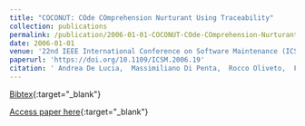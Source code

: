 ```yaml
---
title: "COCONUT: COde COmprehension Nurturant Using Traceability"
collection: publications
permalink: /publication/2006-01-01-COCONUT-COde-COmprehension-Nurturant-Using-Traceability
date: 2006-01-01
venue: '22nd IEEE International Conference on Software Maintenance (ICSM 2006), 24-27 September 2006, Philadelphia, Pennsylvania, USA'
paperurl: 'https://doi.org/10.1109/ICSM.2006.19'
citation: ' Andrea De Lucia,  Massimiliano Di Penta,  Rocco Oliveto,  Francesco Zurolo, &quot;COCONUT: COde COmprehension Nurturant Using Traceability.&quot; 22nd IEEE International Conference on Software Maintenance (ICSM 2006), 24-27 September 2006, Philadelphia, Pennsylvania, USA, 2006.'
---
```

[Bibtex](https://dblp.org/rec/bib/conf/icsm/LuciaPOZ06){:target="_blank"}

[Access paper here](https://doi.org/10.1109/ICSM.2006.19){:target="_blank"}
